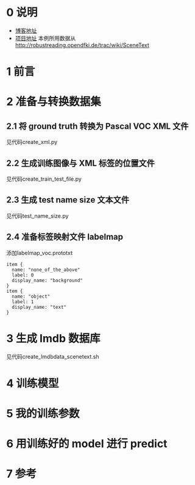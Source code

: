 
# 0 说明
* [博客地址](http://blog.csdn.net/u010167269/article/details/52851667)
* [项目地址](https://github.com/chenxinpeng/SSD_scene_text_detection)
本例所用数据从
http://robustreading.opendfki.de/trac/wiki/SceneText


# 1 前言

# 2 准备与转换数据集

## 2.1 将 ground truth 转换为 Pascal VOC XML 文件
见代码create_xml.py


## 2.2 生成训练图像与 XML 标签的位置文件
见代码create_train_test_file.py


## 2.3 生成 test name size 文本文件
见代码test_name_size.py


## 2.4 准备标签映射文件 labelmap
添加labelmap_voc.prototxt
```
item {
  name: "none_of_the_above"
  label: 0
  display_name: "background"
}
item {
  name: "object"
  label: 1
  display_name: "text"
}
```

# 3 生成 lmdb 数据库
见代码create_lmdbdata_scenetext.sh


# 4 训练模型

# 5 我的训练参数

# 6 用训练好的 model 进行 predict

# 7 参考